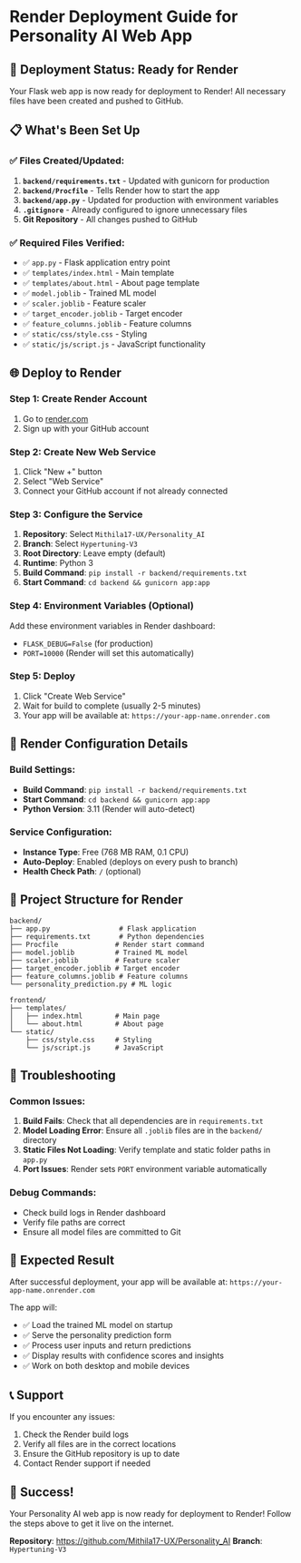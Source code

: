 # Render Deployment Guide for Personality AI Web App

## 🚀 Deployment Status: Ready for Render

Your Flask web app is now ready for deployment to Render! All necessary files have been created and pushed to GitHub.

## 📋 What's Been Set Up

### ✅ Files Created/Updated:
1. **`backend/requirements.txt`** - Updated with gunicorn for production
2. **`backend/Procfile`** - Tells Render how to start the app
3. **`backend/app.py`** - Updated for production with environment variables
4. **`.gitignore`** - Already configured to ignore unnecessary files
5. **Git Repository** - All changes pushed to GitHub

### ✅ Required Files Verified:
- ✅ `app.py` - Flask application entry point
- ✅ `templates/index.html` - Main template
- ✅ `templates/about.html` - About page template
- ✅ `model.joblib` - Trained ML model
- ✅ `scaler.joblib` - Feature scaler
- ✅ `target_encoder.joblib` - Target encoder
- ✅ `feature_columns.joblib` - Feature columns
- ✅ `static/css/style.css` - Styling
- ✅ `static/js/script.js` - JavaScript functionality

## 🌐 Deploy to Render

### Step 1: Create Render Account
1. Go to [render.com](https://render.com)
2. Sign up with your GitHub account

### Step 2: Create New Web Service
1. Click "New +" button
2. Select "Web Service"
3. Connect your GitHub account if not already connected

### Step 3: Configure the Service
1. **Repository**: Select `Mithila17-UX/Personality_AI`
2. **Branch**: Select `Hypertuning-V3`
3. **Root Directory**: Leave empty (default)
4. **Runtime**: Python 3
5. **Build Command**: `pip install -r backend/requirements.txt`
6. **Start Command**: `cd backend && gunicorn app:app`

### Step 4: Environment Variables (Optional)
Add these environment variables in Render dashboard:
- `FLASK_DEBUG=False` (for production)
- `PORT=10000` (Render will set this automatically)

### Step 5: Deploy
1. Click "Create Web Service"
2. Wait for build to complete (usually 2-5 minutes)
3. Your app will be available at: `https://your-app-name.onrender.com`

## 🔧 Render Configuration Details

### Build Settings:
- **Build Command**: `pip install -r backend/requirements.txt`
- **Start Command**: `cd backend && gunicorn app:app`
- **Python Version**: 3.11 (Render will auto-detect)

### Service Configuration:
- **Instance Type**: Free (768 MB RAM, 0.1 CPU)
- **Auto-Deploy**: Enabled (deploys on every push to branch)
- **Health Check Path**: `/` (optional)

## 📁 Project Structure for Render

```
backend/
├── app.py                 # Flask application
├── requirements.txt       # Python dependencies
├── Procfile              # Render start command
├── model.joblib          # Trained ML model
├── scaler.joblib         # Feature scaler
├── target_encoder.joblib # Target encoder
├── feature_columns.joblib # Feature columns
└── personality_prediction.py # ML logic

frontend/
├── templates/
│   ├── index.html        # Main page
│   └── about.html        # About page
└── static/
    ├── css/style.css     # Styling
    └── js/script.js      # JavaScript
```

## 🐛 Troubleshooting

### Common Issues:

1. **Build Fails**: Check that all dependencies are in `requirements.txt`
2. **Model Loading Error**: Ensure all `.joblib` files are in the `backend/` directory
3. **Static Files Not Loading**: Verify template and static folder paths in `app.py`
4. **Port Issues**: Render sets `PORT` environment variable automatically

### Debug Commands:
- Check build logs in Render dashboard
- Verify file paths are correct
- Ensure all model files are committed to Git

## 🎯 Expected Result

After successful deployment, your app will be available at:
`https://your-app-name.onrender.com`

The app will:
- ✅ Load the trained ML model on startup
- ✅ Serve the personality prediction form
- ✅ Process user inputs and return predictions
- ✅ Display results with confidence scores and insights
- ✅ Work on both desktop and mobile devices

## 📞 Support

If you encounter any issues:
1. Check the Render build logs
2. Verify all files are in the correct locations
3. Ensure the GitHub repository is up to date
4. Contact Render support if needed

## 🎉 Success!

Your Personality AI web app is now ready for deployment to Render! Follow the steps above to get it live on the internet.

**Repository**: https://github.com/Mithila17-UX/Personality_AI
**Branch**: `Hypertuning-V3` 